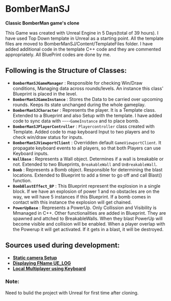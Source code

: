 # BomberManSJ
**Classic BomberMan game's clone**

This Game was created with Unreal Engine in 5 Days(total of 39 hours). I have used Top Down template in Unreal as a starting point. All the template files are moved to BomberManSJ/Content/TemplateFiles folder. I have added additional code in the template C++ code and they are commented appropriately. All BluePrint codes are done by me.

## Following is the Structure of Classes:
- **`BomberManSJGameManager`** : Responsible for checking Win/Draw conditions, Managing data across rounds/levels. An instance this class' Blueprint is placed in the level.
- **`BomberManSJGameInstance`** : Stores the Data to be carried over upcoming rounds. Keeps its state unchanged during the whole gameplay.
- **`BomberManSJCharacter`** : Represents the player. It is a Template class. Extended to a Blueprint and also Setup with the template. I have added code to sync data with ----`GameInstance` and to place bomb.
- **`BomberManSJPlayerController`** : `Playercontroller` class created with Template. Added code to map keyboard Input to two players and to check win/draw status for inputs.
- **`BomberManSJViewportClient`** : Overridden default `GameViewportClient`. It propagate keyboard events to all players, so that both Players can use Keyboard inputs.
- **`WallBase`** : Represents a Wall object. Determines if a wall is breakable or not. Extended to two Blueprints, `BreakableWall` and `UnBreakableWall`.
- **`Bomb`** : Represents a Bomb object. Responsible for determining the blast locations. Extended to Blueprint to add a timer to go off and call Blast() function.
- **`BombBlastEffect_BP`** : This Blueprint represent the explosion in a single block. If we have an explosion of power 1 and no obstacles are on the way, we will have 5 instances if this Blueprint. If a bomb comes in contact with this instance the explosion will get chained.
- **`PowerUpBase`** : Represents a PowerUp. Only Collission and Visibility is Mmanaged in C++. Other functionalities are added in Blueprint. They are spawned and attched to BreakableWalls. When they blast PowerUp will become visible and collision will be enabled. When a player overlap with the Powerup it will get activated. If it gets in a blast, it will be destroyed.

## Sources used during development:
- [**Static camera Setup**](https://docs.unrealengine.com/en-US/InteractiveExperiences/UsingCameras/Blueprints/index.html)
- [**Displaying FName UE_LOG**](https://answers.unrealengine.com/questions/370716/ue-log-unable-to-print-an-fname-from-uactivemontag.html)
- [**Local Multiplayer using Keyboard**](https://michaeljcole.github.io/wiki.unrealengine.com/Local_Multiplayer_Tips/)

### Note:
Need to bulid the project with Unreal for first time after cloning.
